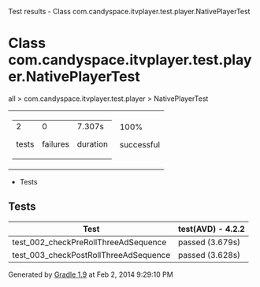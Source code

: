 Test results - Class com.candyspace.itvplayer.test.player.NativePlayerTest

# Class com.candyspace.itvplayer.test.player.NativePlayerTest #

all > com.candyspace.itvplayer.test.player > NativePlayerTest

<table> 
 <tbody>
  <tr> 
   <td> 
    <div> 
     <table> 
      <tbody>
       <tr> 
        <td> 
         <div> 
          <div>
           2
          </div> 
          <p>tests</p> 
         </div> </td> 
        <td> 
         <div> 
          <div>
           0
          </div> 
          <p>failures</p> 
         </div> </td> 
        <td> 
         <div> 
          <div>
           7.307s
          </div> 
          <p>duration</p> 
         </div> </td> 
       </tr> 
      </tbody>
     </table> 
    </div> </td> 
   <td> 
    <div> 
     <div>
      100%
     </div> 
     <p>successful</p> 
    </div> </td> 
  </tr> 
 </tbody>
</table>

 *  Tests

## Tests ##

<table> 
 <thead> 
  <tr> 
   <th>Test</th> 
   <th>test(AVD) - 4.2.2</th> 
  </tr> 
 </thead> 
 <tbody>
  <tr> 
   <td>test_002_checkPreRollThreeAdSequence</td> 
   <td>passed (3.679s)</td> 
  </tr> 
  <tr> 
   <td>test_003_checkPostRollThreeAdSequence</td> 
   <td>passed (3.628s)</td> 
  </tr> 
 </tbody>
</table>

Generated by [Gradle 1.9][] at Feb 2, 2014 9:29:10 PM


[Gradle 1.9]: http://www.gradle.org